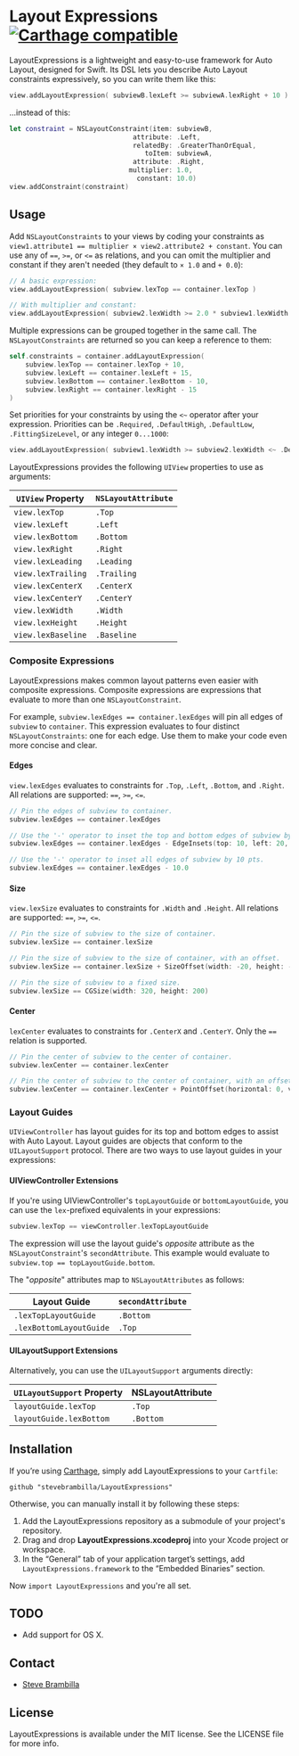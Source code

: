 # Layout Expressions [![Carthage compatible](https://img.shields.io/badge/Carthage-compatible-4BC51D.svg?style=flat)](https://github.com/Carthage/Carthage)

LayoutExpressions is a lightweight and easy-to-use framework for Auto Layout, designed for Swift.
Its DSL lets you describe Auto Layout constraints expressively, so you can write them like this:

```swift
view.addLayoutExpression( subviewB.lexLeft >= subviewA.lexRight + 10 )
```

...instead of this:

```swift
let constraint = NSLayoutConstraint(item: subviewB,
                               attribute: .Left,
                               relatedBy: .GreaterThanOrEqual,
                                  toItem: subviewA,
                               attribute: .Right,
                              multiplier: 1.0,
                                constant: 10.0)
view.addConstraint(constraint)
```

## Usage

Add `NSLayoutConstraints` to your views by coding your constraints as `view1.attribute1 == multiplier × view2.attribute2 + constant`.
You can use any of `==`, `>=`, or `<=` as relations, and you can omit the multiplier and constant if they aren't needed (they default to `× 1.0` and `+ 0.0`):

```swift
// A basic expression:
view.addLayoutExpression( subview.lexTop == container.lexTop )

// With multiplier and constant:
view.addLayoutExpression( subview2.lexWidth >= 2.0 * subview1.lexWidth + 10 )
```

Multiple expressions can be grouped together in the same call. The `NSLayoutConstraints` are returned so you can keep a reference to them:

```swift
self.constraints = container.addLayoutExpression(
    subview.lexTop == container.lexTop + 10,
    subview.lexLeft == container.lexLeft + 15,
    subview.lexBottom == container.lexBottom - 10,
    subview.lexRight == container.lexRight - 15
)
```

Set priorities for your constraints by using the `<~` operator after your expression. Priorities can be `.Required`, `.DefaultHigh`, `.DefaultLow`, `.FittingSizeLevel`, or any integer `0...1000`:

```swift
view.addLayoutExpression( subview1.lexWidth >= subview2.lexWidth <~ .DefaultHigh )
```

LayoutExpressions provides the following `UIView` properties to use as arguments:

`UIView` Property      | `NSLayoutAttribute`
-----------------------|------------------
`view.lexTop`          | `.Top`
`view.lexLeft`         | `.Left`
`view.lexBottom`       | `.Bottom`
`view.lexRight`        | `.Right`
`view.lexLeading`      | `.Leading`
`view.lexTrailing`     | `.Trailing`
`view.lexCenterX`      | `.CenterX`
`view.lexCenterY`      | `.CenterY`
`view.lexWidth`        | `.Width`
`view.lexHeight`       | `.Height`
`view.lexBaseline`     | `.Baseline`

### Composite Expressions

LayoutExpressions makes common layout patterns even easier with composite expressions.
Composite expressions are expressions that evaluate to more than one `NSLayoutConstraint`.

For example, `subview.lexEdges == container.lexEdges` will pin all edges of `subview` to `container`. 
This expression evaluates to four distinct `NSLayoutConstraints`: one for each edge. Use them to make your code even more concise and clear.

#### Edges

`view.lexEdges` evaluates to constraints for `.Top`, `.Left`, `.Bottom`, and `.Right`. All relations are supported: `==`, `>=`, `<=`.

```swift
// Pin the edges of subview to container.
subview.lexEdges == container.lexEdges

// Use the '-' operator to inset the top and bottom edges of subview by 10 pts, and the right and left edges by 20 pts.
subview.lexEdges == container.lexEdges - EdgeInsets(top: 10, left: 20, bottom: 10, right: 20)

// Use the '-' operator to inset all edges of subview by 10 pts.
subview.lexEdges == container.lexEdges - 10.0
```

#### Size

`view.lexSize` evaluates to constraints for `.Width` and `.Height`. All relations are supported: `==`, `>=`, `<=`.

```swift
// Pin the size of subview to the size of container.
subview.lexSize == container.lexSize

// Pin the size of subview to the size of container, with an offset.
subview.lexSize == container.lexSize + SizeOffset(width: -20, height: -10)

// Pin the size of subview to a fixed size.
subview.lexSize == CGSize(width: 320, height: 200)
```

#### Center

`lexCenter` evaluates to constraints for `.CenterX` and `.CenterY`. Only the `==` relation is supported.

```swift
// Pin the center of subview to the center of container.
subview.lexCenter == container.lexCenter

// Pin the center of subview to the center of container, with an offset.
subview.lexCenter == container.lexCenter + PointOffset(horizontal: 0, vertical: -10)
```

### Layout Guides

`UIViewController` has layout guides for its top and bottom edges to assist with Auto Layout. Layout guides are objects that conform to the `UILayoutSupport` protocol.
There are two ways to use layout guides in your expressions:

#### UIViewController Extensions

If you're using UIViewController's `topLayoutGuide` or `bottomLayoutGuide`, you can use the `lex`-prefixed equivalents in your expressions:

```swift
subview.lexTop == viewController.lexTopLayoutGuide
```

The expression will use the layout guide's _opposite_ attribute as the `NSLayoutConstraint`'s `secondAttribute`. This example would evaluate to `subview.top == topLayoutGuide.bottom`.

The "_opposite_" attributes map to `NSLayoutAttributes` as follows:

Layout Guide                | `secondAttribute`
----------------------------|-----------------------------
`.lexTopLayoutGuide`        | `.Bottom`
`.lexBottomLayoutGuide`     | `.Top`

#### UILayoutSupport Extensions

Alternatively, you can use the `UILayoutSupport` arguments directly:

`UILayoutSupport` Property  | NSLayoutAttribute
----------------------------|------------------
`layoutGuide.lexTop`        | `.Top`
`layoutGuide.lexBottom`     | `.Bottom`

## Installation

If you’re using [Carthage](https://github.com/Carthage/Carthage), simply add
LayoutExpressions to your `Cartfile`:

```
github "stevebrambilla/LayoutExpressions"
```

Otherwise, you can manually install it by following these steps:

1. Add the LayoutExpressions repository as a submodule of your project's repository.
2. Drag and drop **LayoutExpressions.xcodeproj** into your Xcode project or workspace.
3. In the “General” tab of your application target’s settings, add `LayoutExpressions.framework` to the “Embedded Binaries” section.

Now `import LayoutExpressions` and you're all set.

## TODO

- Add support for OS X.

## Contact

- [Steve Brambilla](http://github.com/stevebrambilla)

## License

LayoutExpressions is available under the MIT license. See the LICENSE file for more info.